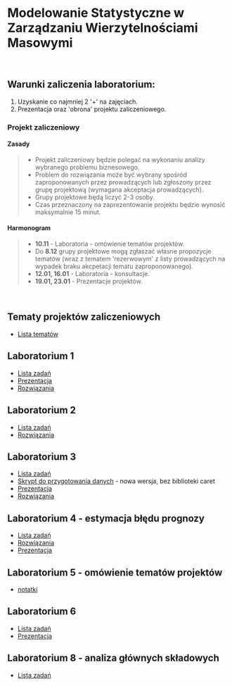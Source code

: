 # Modelowanie Statystyczne w Zarządzaniu Wierzytelnościami Masowymi

<br>

## Warunki zaliczenia laboratorium:

1) Uzyskanie co najmniej 2 '+' na zajęciach.
2) Prezentacja oraz 'obrona' projektu zaliczeniowego.

### Projekt zaliczeniowy

#### Zasady
>- Projekt zaliczeniowy będzie polegać na wykonaniu analizy wybranego problemu biznesowego.
>- Problem do rozwiązania może być wybrany spośród zaproponowanych przez prowadzących lub zgłoszony przez grupę projektową (wymagana akceptacja prowadzących).
>- Grupy projektowe będą liczyć 2-3 osoby.
>- Czas przeznaczony na zaprezentowanie projektu będzie wynosić maksymalnie 15 minut.

#### Harmonogram

>- **10.11** - Laboratoria - omówienie tematów projektów.
>- Do **8.12** grupy projektowe mogą zgłaszać własne propozycje tematów (wraz z tematem 'rezerwowym' z listy prowadzących na wypadek braku akcpetacji tematu zaproponowanego).
>- **12.01, 16.01** - Laboratoria - konsultacje.
>- **19.01, 23.01** - Prezentacje projektów.

<br>

## Tematy projektów zaliczeniowych

- [Lista tematów](ListaZadan/tematyProjektów.md)

## Laboratorium 1

- [Lista zadań](ListaZadan/lab1/lista-lab1.md)
- [Prezentacja](ListaZadan/lab1/Lab1_Prezentacja)
- [Rozwiązania](ListaZadan/lab1/lab1_rozwiazania.R)

## Laboratorium 2

- [Lista zadań](ListaZadan/lab2/lista-lab2.md)
- [Rozwiązania](ListaZadan/lab2/lab2-rozwiazania.R)

## Laboratorium 3

- [Lista zadań](ListaZadan/lab3/lista-lab3.md)
- [Skrypt do przygotowania danych](ListaZadan/lab3/lab3-data-preparation.R) - nowa wersja, bez biblioteki caret
- [Prezentacja](ListaZadan/lab3/Lab3_Prezentacja)
- [Rozwiązania](ListaZadan/lab3/Lab3_Rozwiazania) 


## Laboratorium 4 - estymacja błędu prognozy

- [Lista zadań](04_ListaBłądPredykcji.md)
- [Rozwiązania](ListaZadan/Lab4_rozwiazania.r)
- [Prezentacja](ListaZadan/Laboratorium4.pdf)

## Laboratorium 5 - omówienie tematów projektów

- [notatki](ListaZadan/projekty_tablica.pdf)

## Laboratorium 6

- [Lista zadań](ListaZadan/lab6/lista-lab6.md)
- [Prezentacja](ListaZadan/lab6/Lab6_Prezentacja)

## Laboratorium 8 - analiza głównych składowych

- [Lista zadań](ListaZadan/08_ListaPCA.md)



